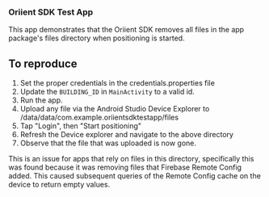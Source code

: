 ### Oriient SDK Test App

This app demonstrates that the Oriient SDK removes all
files in the app package's files directory when
positioning is started.

## To reproduce

1. Set the proper credentials in the credentials.properties file
2. Update the `BUILDING_ID` in `MainActivity` to a valid id.
2. Run the app.
3. Upload any file via the Android Studio Device Explorer to
   /data/data/com.example.oriientsdktestapp/files
4. Tap "Login", then "Start positioning"
5. Refresh the Device explorer and navigate to the above directory
6. Observe that the file that was uploaded is now gone.

This is an issue for apps that rely on files in this directory,
specifically this was found because it was removing files
that Firebase Remote Config added. This caused subsequent
queries of the Remote Config cache on the device to return
empty values.

